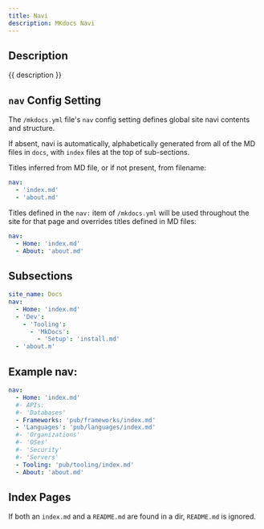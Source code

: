 ```yaml
---
title: Navi
description: MKdocs Navi
---
```


## Description

{{ description }}

## ```nav``` Config Setting

The ```/mkdocs.yml``` file's ```nav``` config setting defines global site navi contents and structure.  

If absent, navi is automatically, alphabetically generated from all of the MD files in ```docs```, with ```index``` files at the top of sub-sections.

Titles inferred from MD file, or if not present, from filename:

```yml
nav:
  - 'index.md'
  - 'about.md'
```

Titles defined in the ```nav:``` item of  ```/mkdocs.yml``` will be used throughout the site for that page and overrides titles defined in MD files:

```yml
nav:
  - Home: 'index.md'
  - About: 'about.md'
```

## Subsections

```yml
site_name: Docs
nav:
  - Home: 'index.md'
  - 'Dev':
    - 'Tooling':
      - 'MkDocs':
        - 'Setup': 'install.md'
  - 'about.m'
```

## Example nav:

```yml
nav:
  - Home: 'index.md'
  #- APIs: 
  #- 'Databases'
  - Frameworks: 'pub/frameworks/index.md'
  - 'Languages': 'pub/languages/index.md'
  #- 'Organizations'
  #- 'OSes'
  #- 'Security'
  #- 'Servers'
  - Tooling: 'pub/tooling/index.md'
  - About: 'about.md'
```

## Index Pages

If both an ```index.md``` and a ```README.md``` are found in a dir, ```README.md``` is ignored.
